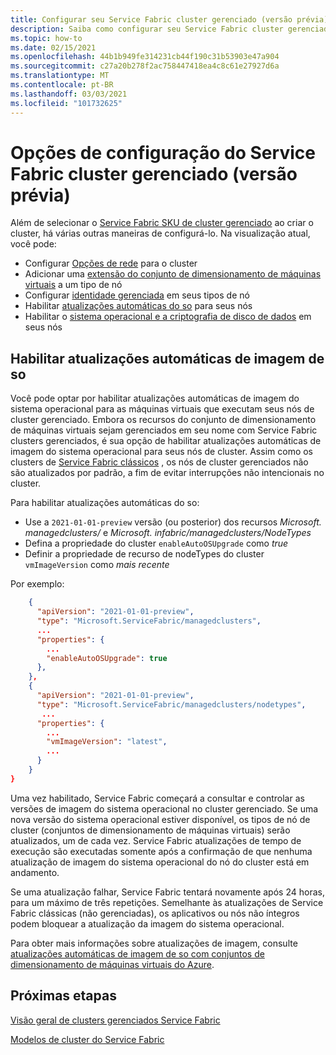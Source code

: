 ```yaml
---
title: Configurar seu Service Fabric cluster gerenciado (versão prévia)
description: Saiba como configurar seu Service Fabric cluster gerenciado para atualizações automáticas do sistema operacional, regras NSG e muito mais.
ms.topic: how-to
ms.date: 02/15/2021
ms.openlocfilehash: 44b1b949fe314231cb44f190c31b53903e47a904
ms.sourcegitcommit: c27a20b278f2ac758447418ea4c8c61e27927d6a
ms.translationtype: MT
ms.contentlocale: pt-BR
ms.lasthandoff: 03/03/2021
ms.locfileid: "101732625"
---
```

# <a name="service-fabric-managed-cluster-preview-configuration-options"></a>Opções de configuração do Service Fabric cluster gerenciado (versão prévia)

Além de selecionar o [Service Fabric SKU de cluster gerenciado](overview-managed-cluster.md#service-fabric-managed-cluster-skus) ao criar o cluster, há várias outras maneiras de configurá-lo. Na visualização atual, você pode:

* Configurar [Opções de rede](how-to-managed-cluster-networking.md) para o cluster
* Adicionar uma [extensão do conjunto de dimensionamento de máquinas virtuais](how-to-managed-cluster-vmss-extension.md) a um tipo de nó
* Configurar [identidade gerenciada](how-to-managed-identity-managed-cluster-virtual-machine-scale-sets.md) em seus tipos de nó
* Habilitar [atualizações automáticas do so](how-to-managed-cluster-configuration.md#enable-automatic-os-image-upgrades) para seus nós
* Habilitar o [sistema operacional e a criptografia de disco de dados](how-to-enable-managed-cluster-disk-encryption.md) em seus nós

## <a name="enable-automatic-os-image-upgrades"></a>Habilitar atualizações automáticas de imagem de so

Você pode optar por habilitar atualizações automáticas de imagem do sistema operacional para as máquinas virtuais que executam seus nós de cluster gerenciado. Embora os recursos do conjunto de dimensionamento de máquinas virtuais sejam gerenciados em seu nome com Service Fabric clusters gerenciados, é sua opção de habilitar atualizações automáticas de imagem do sistema operacional para seus nós de cluster. Assim como os clusters de [Service Fabric clássicos](service-fabric-best-practices-infrastructure-as-code.md#azure-virtual-machine-operating-system-automatic-upgrade-configuration) , os nós de cluster gerenciados não são atualizados por padrão, a fim de evitar interrupções não intencionais no cluster.

Para habilitar atualizações automáticas do so:

* Use a `2021-01-01-preview` versão (ou posterior) dos recursos *Microsoft. managedclusters/* e *Microsoft. infabric/managedclusters/NodeTypes*
* Defina a propriedade do cluster `enableAutoOSUpgrade` como *true*
* Definir a propriedade de recurso de nodeTypes do cluster `vmImageVersion` como *mais recente*

Por exemplo: 

```json
    {
      "apiVersion": "2021-01-01-preview",
      "type": "Microsoft.ServiceFabric/managedclusters",
      ...
      "properties": {
        ...
        "enableAutoOSUpgrade": true
      },
    },
    {
      "apiVersion": "2021-01-01-preview",
      "type": "Microsoft.ServiceFabric/managedclusters/nodetypes",
       ...
      "properties": {
        ...
        "vmImageVersion": "latest",
        ...
      }
    }
}

```

Uma vez habilitado, Service Fabric começará a consultar e controlar as versões de imagem do sistema operacional no cluster gerenciado. Se uma nova versão do sistema operacional estiver disponível, os tipos de nó de cluster (conjuntos de dimensionamento de máquinas virtuais) serão atualizados, um de cada vez. Service Fabric atualizações de tempo de execução são executadas somente após a confirmação de que nenhuma atualização de imagem do sistema operacional do nó do cluster está em andamento.

Se uma atualização falhar, Service Fabric tentará novamente após 24 horas, para um máximo de três repetições. Semelhante às atualizações de Service Fabric clássicas (não gerenciadas), os aplicativos ou nós não íntegros podem bloquear a atualização da imagem do sistema operacional.

Para obter mais informações sobre atualizações de imagem, consulte [atualizações automáticas de imagem de so com conjuntos de dimensionamento de máquinas virtuais do Azure](../virtual-machine-scale-sets/virtual-machine-scale-sets-automatic-upgrade.md).

## <a name="next-steps"></a>Próximas etapas

[Visão geral de clusters gerenciados Service Fabric](overview-managed-cluster.md)

[Modelos de cluster do Service Fabric](https://github.com/Azure-Samples/service-fabric-cluster-templates)
